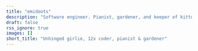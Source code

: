 ```yaml
---
title: "emidoots"
description: "Software engineer. Pianist, gardener, and keeper of kittos."
draft: false
rss_ignore: true
images: []
short_title: "Unhinged girlie, 12x coder, pianist & gardener"
---
```

